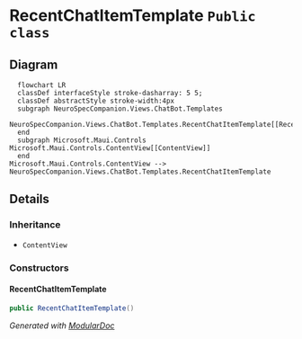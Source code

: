 # RecentChatItemTemplate `Public class`

## Diagram
```mermaid
  flowchart LR
  classDef interfaceStyle stroke-dasharray: 5 5;
  classDef abstractStyle stroke-width:4px
  subgraph NeuroSpecCompanion.Views.ChatBot.Templates
  NeuroSpecCompanion.Views.ChatBot.Templates.RecentChatItemTemplate[[RecentChatItemTemplate]]
  end
  subgraph Microsoft.Maui.Controls
Microsoft.Maui.Controls.ContentView[[ContentView]]
  end
Microsoft.Maui.Controls.ContentView --> NeuroSpecCompanion.Views.ChatBot.Templates.RecentChatItemTemplate
```

## Details
### Inheritance
 - `ContentView`

### Constructors
#### RecentChatItemTemplate
```csharp
public RecentChatItemTemplate()
```

*Generated with* [*ModularDoc*](https://github.com/hailstorm75/ModularDoc)
